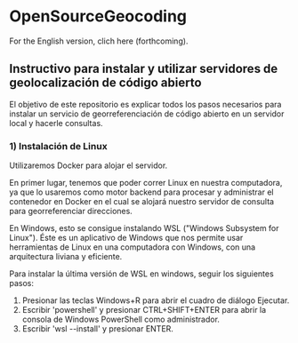 # OpenSourceGeocoding

For the English version, clich here (forthcoming).

## Instructivo para instalar y utilizar servidores de geolocalización de código abierto

El objetivo de este repositorio es explicar todos los pasos necesarios para instalar un servicio de georreferenciación de código abierto en un servidor local y hacerle consultas.


### 1) Instalación de Linux

Utilizaremos Docker para alojar el servidor.

En primer lugar, tenemos que poder correr Linux en nuestra computadora, ya que lo usaremos como motor backend para procesar y administrar el contenedor en Docker en el cual se alojará nuestro servidor de consulta para georreferenciar direcciones.

En Windows, esto se consigue instalando WSL ("Windows Subsystem for Linux"). Éste es un aplicativo de Windows que nos permite usar herramientas de Linux en una computadora con Windows, con una arquitectura liviana y eficiente.

Para instalar la última versión de WSL en windows, seguir los siguientes pasos:
1) Presionar las teclas Windows+R para abrir el cuadro de diálogo Ejecutar.
2) Escribir 'powershell' y presionar CTRL+SHIFT+ENTER para abrir la consola de Windows PowerShell como administrador.
3) Escribir 'wsl --install' y presionar ENTER.
